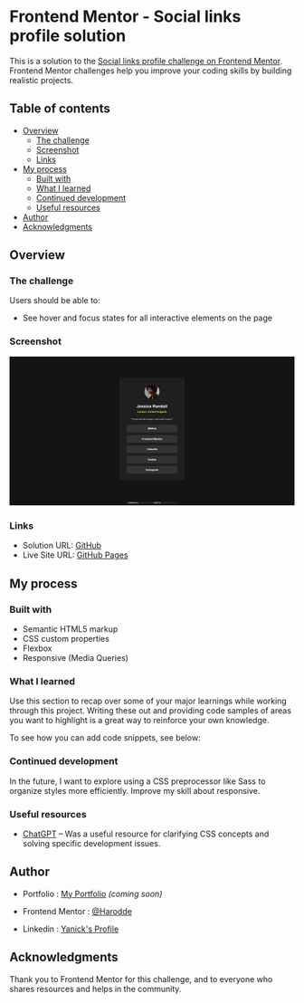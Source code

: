 # Frontend Mentor - Social links profile solution

This is a solution to the [Social links profile challenge on Frontend Mentor](https://www.frontendmentor.io/challenges/social-links-profile-UG32l9m6dQ). Frontend Mentor challenges help you improve your coding skills by building realistic projects. 

## Table of contents

- [Overview](#overview)
  - [The challenge](#the-challenge)
  - [Screenshot](#screenshot)
  - [Links](#links)
- [My process](#my-process)
  - [Built with](#built-with)
  - [What I learned](#what-i-learned)
  - [Continued development](#continued-development)
  - [Useful resources](#useful-resources)
- [Author](#author)
- [Acknowledgments](#acknowledgments)

## Overview

### The challenge

Users should be able to:

- See hover and focus states for all interactive elements on the page

### Screenshot

![Social links profile](./screenshot.jpg)

### Links

- Solution URL: [GitHub](https://github.com/Harodde/FEM-social-links-profile)
- Live Site URL: [GitHub Pages](https://harodde.github.io/FEM-social-links-profile/)

## My process

### Built with

- Semantic HTML5 markup
- CSS custom properties
- Flexbox
- Responsive (Media Queries)

### What I learned

Use this section to recap over some of your major learnings while working through this project. Writing these out and providing code samples of areas you want to highlight is a great way to reinforce your own knowledge.

To see how you can add code snippets, see below:


### Continued development

In the future, I want to explore using a CSS preprocessor like Sass to organize styles more efficiently. Improve my skill about responsive.

### Useful resources

- [ChatGPT](https://chat.openai.com) – Was a useful resource for clarifying CSS concepts and solving specific development issues.

## Author

- Portfolio : [My Portfolio](https://votre-portfolio.com) *(coming soon)*

- Frontend Mentor : [@Harodde](https://www.frontendmentor.io/profile/Harodde)
- Linkedin : [Yanick's Profile](https://www.linkedin.com/in/ypernet-1a2b3c4d/)

## Acknowledgments

Thank you to Frontend Mentor for this challenge, and to everyone who shares resources and helps in the community.